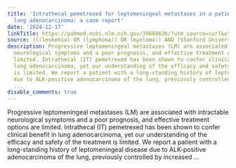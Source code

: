 ```yaml
---
title: 'Intrathecal pemetrexed for leptomeningeal metastases in a patient with ALK-rearranged
  lung adenocarcinoma: a case report'
date: '2024-12-17'
linkTitle: https://pubmed.ncbi.nlm.nih.gov/39688636/?utm_source=curl&utm_medium=rss&utm_campaign=pubmed-2&utm_content=1Rkszs2HVZ2RHP33OibaNFew6VK-LzjJWTD4GwmLlk8B-wCceh&fc=20220923065203&ff=20241217170848&v=2.18.0.post9+e462414
source: (((leukemia) OR (lymphoma)) OR (myeloma)) AND (Stanford University[Affiliation])
description: Progressive leptomeningeal metastases (LM) are associated with intractable
  neurological symptoms and a poor prognosis, and effective treatment options are
  limited. Intrathecal (IT) pemetrexed has been shown to confer clinical benefit in
  lung adenocarcinoma, yet our understanding of the efficacy and safety of the treatment
  is limited. We report a patient with a long-standing history of leptomeningeal disease
  due to ALK-positive adenocarcinoma of the lung, previously controlled by increased
  ...
disable_comments: true
---
```

Progressive leptomeningeal metastases (LM) are associated with intractable neurological symptoms and a poor prognosis, and effective treatment options are limited. Intrathecal (IT) pemetrexed has been shown to confer clinical benefit in lung adenocarcinoma, yet our understanding of the efficacy and safety of the treatment is limited. We report a patient with a long-standing history of leptomeningeal disease due to ALK-positive adenocarcinoma of the lung, previously controlled by increased ...